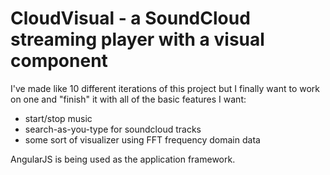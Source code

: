 # CloudVisual - a SoundCloud streaming player with a visual component

I've made like 10 different iterations of this project but I finally want to work on one and "finish" it with all of the basic features I want:

- start/stop music
- search-as-you-type for soundcloud tracks
- some sort of visualizer using FFT frequency domain data

AngularJS is being used as the application framework.

